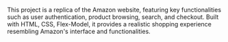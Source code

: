 This project is a replica of the Amazon website, featuring key functionalities such as user authentication, product browsing, search, and checkout. Built with HTML, CSS, Flex-Model, it provides a realistic shopping experience resembling Amazon's interface and functionalities.
